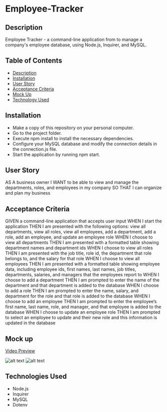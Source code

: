 # Employee-Tracker

## Description

Employee Tracker - a command-line application from to manage a company's employee database, using Node.js, Inquirer, and MySQL.

## Table of Contents

- [Description](#description)
- [Installation](#installation)
- [User Story](#user-story)
- [Acceptance Criteria](#acceptance-criteria)
- [Mock Up](#mock-up)
- [Technology Used](#technology-used)

## Installation

- Make a copy of this repository on your personal computer.
- Go to the project folder.
- Execute npm install to install the necessary dependencies.
- Configure your MySQL database and modify the connection details in the connection.js file.
- Start the application by running npm start.

## User Story

AS A business owner
I WANT to be able to view and manage the departments, roles, and employees in my company
SO THAT I can organize and plan my business

## Acceptance Criteria

GIVEN a command-line application that accepts user input
WHEN I start the application
THEN I am presented with the following options: view all departments, view all roles, view all employees, add a department, add a role, add an employee, and update an employee role
WHEN I choose to view all departments
THEN I am presented with a formatted table showing department names and department ids
WHEN I choose to view all roles
THEN I am presented with the job title, role id, the department that role belongs to, and the salary for that role
WHEN I choose to view all employees
THEN I am presented with a formatted table showing employee data, including employee ids, first names, last names, job titles, departments, salaries, and managers that the employees report to
WHEN I choose to add a department
THEN I am prompted to enter the name of the department and that department is added to the database
WHEN I choose to add a role
THEN I am prompted to enter the name, salary, and department for the role and that role is added to the database
WHEN I choose to add an employee
THEN I am prompted to enter the employee’s first name, last name, role, and manager, and that employee is added to the database
WHEN I choose to update an employee role
THEN I am prompted to select an employee to update and their new role and this information is updated in the database

## Mock up
[Video Preview](https://www.youtube.com/watch?v=0qxbvU-HXE0&ab_channel=richnguyen)

![alt text](./assets/images/home%20page.png)
![alt text](./assets/images/test%201.png)

## Technologies Used

- Node.js
- Inquirer
- MySQL
- Dotenv